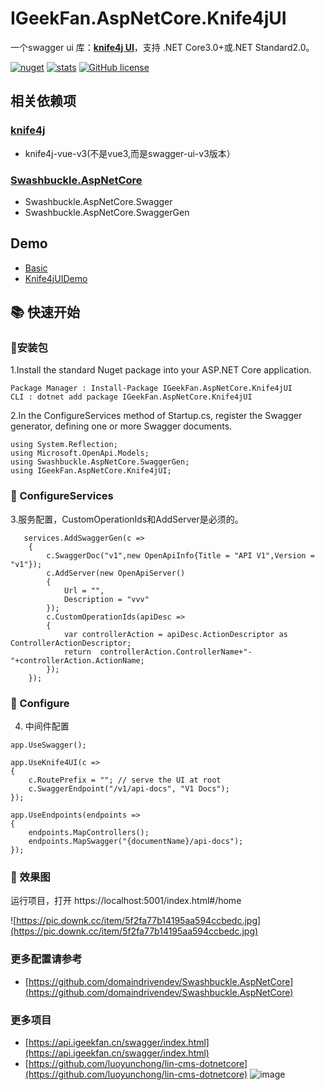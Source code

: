 # IGeekFan.AspNetCore.Knife4jUI

一个swagger ui 库：**[knife4j UI](https://gitee.com/xiaoym/knife4j)**，支持 .NET Core3.0+或.NET Standard2.0。


[![nuget](https://img.shields.io/nuget/v/IGeekFan.AspNetCore.Knife4jUI.svg?style=flat-square)](https://www.nuget.org/packages/IGeekFan.AspNetCore.Knife4jUI) [![stats](https://img.shields.io/nuget/dt/IGeekFan.AspNetCore.Knife4jUI.svg?style=flat-square)](https://www.nuget.org/stats/packages/IGeekFan.AspNetCore.Knife4jUI?groupby=Version) [![GitHub license](https://img.shields.io/badge/license-Apache-blue.svg)](https://raw.githubusercontent.com/luoyunchong/IGeekFan.AspNetCore.Knife4jUI/master/LICENSE.txt)

## 相关依赖项
### [knife4j](https://gitee.com/xiaoym/knife4j)
- knife4j-vue-v3(不是vue3,而是swagger-ui-v3版本）
### [Swashbuckle.AspNetCore](https://github.com/domaindrivendev/Swashbuckle.AspNetCore)
- Swashbuckle.AspNetCore.Swagger
- Swashbuckle.AspNetCore.SwaggerGen

## Demo
- [Basic](https://github.com/luoyunchong/IGeekFan.AspNetCore.Knife4jUI/blob/master/test/Basic)
- [Knife4jUIDemo](https://github.com/luoyunchong/IGeekFan.AspNetCore.Knife4jUI/blob/master/test/Knife4jUIDemo)

## 📚 快速开始

### 🚀安装包

1.Install the standard Nuget package into your ASP.NET Core application.

```
Package Manager : Install-Package IGeekFan.AspNetCore.Knife4jUI
CLI : dotnet add package IGeekFan.AspNetCore.Knife4jUI
```

2.In the ConfigureServices method of Startup.cs, register the Swagger generator, defining one or more Swagger documents.

```
using System.Reflection;
using Microsoft.OpenApi.Models;
using Swashbuckle.AspNetCore.SwaggerGen;
using IGeekFan.AspNetCore.Knife4jUI;
```
### 🚁 ConfigureServices

3.服务配置，CustomOperationIds和AddServer是必须的。
```
   services.AddSwaggerGen(c =>
    {
        c.SwaggerDoc("v1",new OpenApiInfo{Title = "API V1",Version = "v1"});
        c.AddServer(new OpenApiServer()
        {
            Url = "",
            Description = "vvv"
        });
        c.CustomOperationIds(apiDesc =>
        {
            var controllerAction = apiDesc.ActionDescriptor as ControllerActionDescriptor;
            return  controllerAction.ControllerName+"-"+controllerAction.ActionName;
        });
    });
```

### 💪 Configure
4. 中间件配置
```
app.UseSwagger();

app.UseKnife4UI(c =>
{
    c.RoutePrefix = ""; // serve the UI at root
    c.SwaggerEndpoint("/v1/api-docs", "V1 Docs");
});

app.UseEndpoints(endpoints =>
{
    endpoints.MapControllers();
    endpoints.MapSwagger("{documentName}/api-docs");
});
```


### 🔎 效果图
运行项目，打开 https://localhost:5001/index.html#/home

![https://pic.downk.cc/item/5f2fa77b14195aa594ccbedc.jpg](https://pic.downk.cc/item/5f2fa77b14195aa594ccbedc.jpg)


### 更多配置请参考

- [https://github.com/domaindrivendev/Swashbuckle.AspNetCore](https://github.com/domaindrivendev/Swashbuckle.AspNetCore)


### 更多项目

- [https://api.igeekfan.cn/swagger/index.html](https://api.igeekfan.cn/swagger/index.html)
- [https://github.com/luoyunchong/lin-cms-dotnetcore](https://github.com/luoyunchong/lin-cms-dotnetcore)
![image](https://pic.downk.cc/item/5f2fa97814195aa594cd5cfc.jpg)
